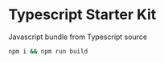 # Typescript Starter Kit

Javascript bundle from Typescript source

```sh
npm i && npm run build
```
